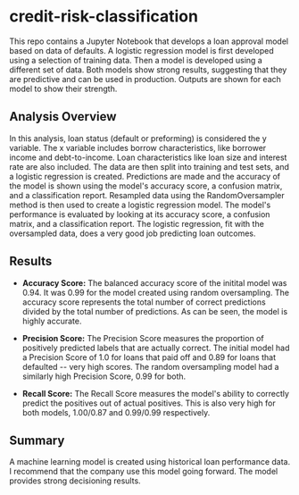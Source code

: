 # credit-risk-classification

This repo contains a Jupyter Notebook that develops a loan approval model based on data of defaults. A logistic regression model is first developed using a selection of training data. Then a model is developed using a different set of data. Both models show strong results, suggesting that they are predictive and can be used in production. Outputs are shown for each model to show their strength.

## Analysis Overview

In this analysis, loan status (default or preforming) is considered the y variable. The x variable includes borrow characteristics, like borrower income and debt-to-income. Loan characteristics like loan size and interest rate are also included. The data are then split into training and test sets, and a logistic regression is created. Predictions are made and the accuracy of the model is shown using the model's accuracy score, a confusion matrix, and a classification report. Resampled data using the RandomOversampler method is then used to create a logistic regression model. The model's performance is evaluated by looking at its accuracy score, a confusion matrix, and a classification report. The logistic regression, fit with the oversampled data, does a very good job predicting loan outcomes.

## Results

- **Accuracy Score:** The balanced accuracy score of the initital model was 0.94. It was 0.99 for the model created using random oversampling. The accuracy score represents the total number of correct predictions divided by the total number of predictions. As can be seen, the model is highly accurate.

- **Precision Score:** The Precision Score measures the proportion of positively predicted labels that are actually correct. The initial model had a Precision Score of 1.0 for loans that paid off and 0.89 for loans that defaulted -- very high scores. The random oversampling model had a similarly high Precision Score, 0.99 for both.

- **Recall Score:** The Recall Score measures the model's ability to correctly predict the positives out of actual positives. This is also very high for both models, 1.00/0.87 and 0.99/0.99 respectively.

## Summary

A machine learning model is created using historical loan performance data. I recommend that the company use this model going forward. The model provides strong decisioning results.
 
